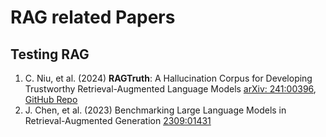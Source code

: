 # RAG related Papers

## Testing RAG
1. C. Niu, et al. (2024) **RAGTruth**: A Hallucination Corpus for Developing Trustworthy Retrieval-Augmented Language Models [arXiv: 241:00396](https://arxiv.org/abs/2401.00396/), [GitHub Repo](https://github.com/ParticleMedia/RAGTruth)
2. J. Chen, et al. (2023) Benchmarking Large Language Models in Retrieval-Augmented Generation [2309:01431](https://arxiv.org/abs/2309.01431)
